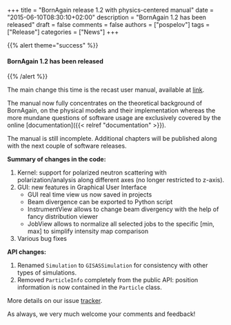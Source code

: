 +++
title = "BornAgain release 1.2 with physics-centered manual"
date = "2015-06-10T08:30:10+02:00"
description = "BornAgain 1.2 has been released"
draft = false
comments = false
authors = ["pospelov"]
tags = ["Release"]
categories = ["News"]
+++

{{% alert theme="success" %}}
#### BornAgain 1.2 has been released
{{% /alert %}}

The main change this time is the recast user manual, available at [link](http://apps.jcns.fz-juelich.de/src/BornAgain/BornAgainManual-1.7.1.pdf).

The manual now fully concentrates on the theoretical background of BornAgain,
on the physical models and their implementation whereas the more mundane
questions of software usage are exclusively covered by the online [documentation]({{< relref "documentation" >}}).

The manual is still incomplete. Additional chapters will be published along with the next couple of software releases.

**Summary of changes in the code:**

1. Kernel: support for polarized neutron scattering with polarization/analysis along different axes (no longer restricted to z-axis).
1. GUI: new features in Graphical User Interface
   * GUI real time view us now saved in projects
   * Beam divergence can be exported to Python script
   * InstrumentView allows to change beam divergency with the help of fancy distribution viewer
   * JobView allows to normalize all selected jobs to the specific [min, max] to simplify intensity map comparison
1. Various bug fixes

**API changes:**

1. Renamed `Simulation` to `GISASSimulation` for consistency with other types of simulations.
1. Removed `ParticleInfo` completely from the public API: position information is now contained in the `Particle` class.

More details on our issue [tracker](http://apps.jcns.fz-juelich.de/redmine/versions/28).

As always, we very much welcome your comments and feedback!
